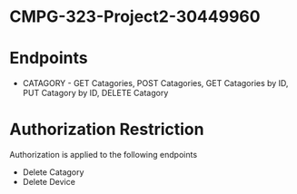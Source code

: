 # CMPG-323-Project2-30449960

# Endpoints
* CATAGORY - GET Catagories, POST Catagories, GET Catagories by ID, PUT Catagory by ID, DELETE Catagory

# Authorization Restriction
Authorization is applied to the following endpoints

* Delete Catagory
* Delete Device
